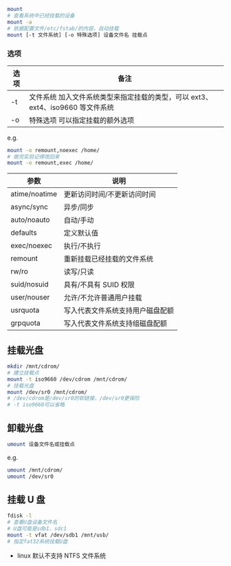 ```bash
mount
# 查看系统中已经挂载的设备
mount -a
# 依据配置文件/etc/fstab/的内容，自动挂载
mount [-t 文件系统] [-o 特殊选项] 设备文件名 挂载点
```

### 选项

| 选项 | 备注                                                                           |
| ---- | ------------------------------------------------------------------------------ |
| -t   | 文件系统 加入文件系统类型来指定挂载的类型，可以 ext3、ext4、iso9660 等文件系统 |
| -o   | 特殊选项 可以指定挂载的额外选项                                                |

e.g.

```bash
mount -o remount,noexec /home/
# 做完实验记得改回来
mount -o remount,exec /home/
```

| 参数          | 说明                             |
| ------------- | -------------------------------- |
| atime/noatime | 更新访问时间/不更新访问时间      |
| async/sync    | 异步/同步                        |
| auto/noauto   | 自动/手动                        |
| defaults      | 定义默认值                       |
| exec/noexec   | 执行/不执行                      |
| remount       | 重新挂载已经挂载的文件系统       |
| rw/ro         | 读写/只读                        |
| suid/nosuid   | 具有/不具有 SUID 权限            |
| user/nouser   | 允许/不允许普通用户挂载          |
| usrquota      | 写入代表文件系统支持用户磁盘配额 |
| grpquota      | 写入代表文件系统支持组磁盘配额   |

## 挂载光盘

```bash
mkdir /mnt/cdrom/
# 建立挂载点
mount -t iso9660 /dev/cdrom /mnt/cdrom/
# 挂载光盘
mount /dev/sr0 /mnt/cdrom/
# /dev/cdrom是/dev/sr0的软链接，/dev/sr0更保险
# -t iso9660可以省略
```

## 卸载光盘

```bash
umount 设备文件名或挂载点
```

e.g.

```bash
umount /mnt/cdrom/
umount /dev/sr0
```

## 挂载 U 盘

```bash
fdisk -l
# 查看U盘设备文件名
# U盘可能是sdb1、sdc1
mount -t vfat /dev/sdb1 /mnt/usb/
# 指定fat32系统挂载U盘
```

- linux 默认不支持 NTFS 文件系统
